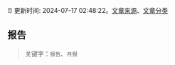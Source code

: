 :alarm_clock: 更新时间: 2024-07-17 02:48:22。[文章来源](/README.md)、[文章分类](/TAGS.md)

## 报告


> 关键字：`报告`、`月报`



